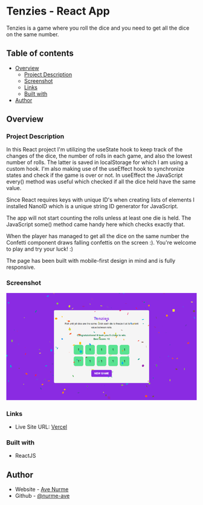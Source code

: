 # Tenzies - React App

Tenzies is a game where you roll the dice and you need to get all the dice on the same number.

## Table of contents

- [Overview](#overview)
  - [Project Description](#project-description)
  - [Screenshot](#screenshot)
  - [Links](#links)
  - [Built with](#built-with)
- [Author](#author)

## Overview

### Project Description

In this React project I'm utilizing the useState hook to keep track of the changes of the dice, the number of rolls in each game, and also the lowest number of rolls. The latter is saved in localStorage for which I am using a custom hook. I'm also making use of the useEffect hook to synchronize states and check if the game is over or not. In useEffect the JavaScript every() method was useful which checked if all the dice held have the same value.

Since React requires keys with unique ID's when creating lists of elements I installed NanoID which is a unique string ID generator for JavaScript.

The app will not start counting the rolls unless at least one die is held. The JavaScript some() method came handy here which checks exactly that. 

When the player has managed to get all the dice on the same number the Confetti component draws falling confettis on the screen :). You're welcome to play and try your luck! :)

The page has been built with mobile-first design in mind and is fully responsive.

### Screenshot

![Screenshot of my solution](/src/images/tenzies_760.png)

### Links

- Live Site URL: [Vercel](https://react-tenzies-orpin.vercel.app/)

### Built with

- ReactJS

## Author

- Website - [Ave Nurme](https://www.avenurme.dev)
- Github - [@nurme-ave](https://github.com/nurme-ave)
